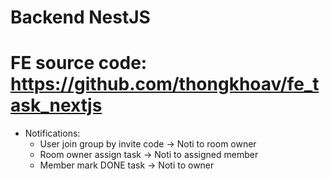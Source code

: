 # Backend NestJS

# FE source code: https://github.com/thongkhoav/fe_task_nextjs

- Notifications:
  - User join group by invite code -> Noti to room owner
  - Room owner assign task -> Noti to assigned member
  - Member mark DONE task -> Noti to owner
